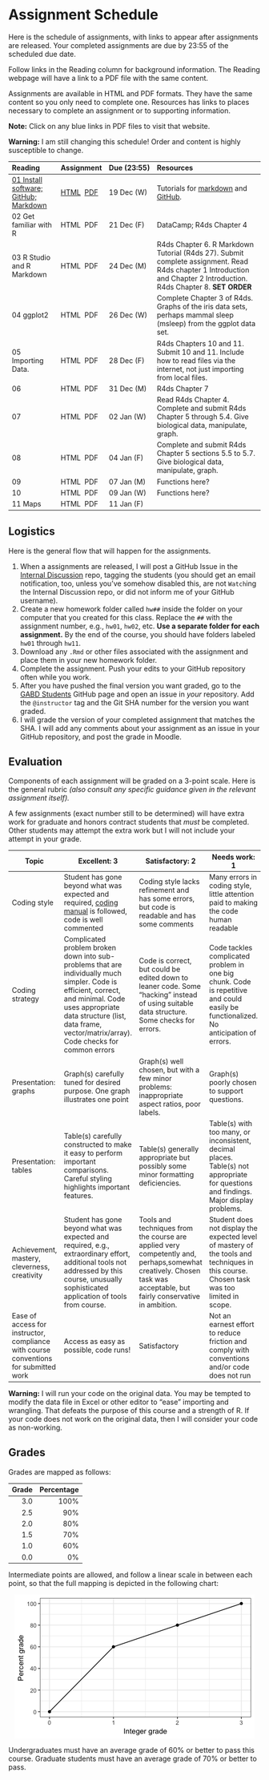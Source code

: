 Assignment Schedule
================

Here is the schedule of assignments, with links to appear after
assignments are released. Your completed assignments are due by 23:55 of
the scheduled due date.

Follow links in the Reading column for background information. The
Reading webpage will have a link to a PDF file with the same content.

Assignments are available in HTML and PDF formats. They have the same
content so you only need to complete one. Resources has links to places
necessary to complete an assignment or to supporting information.

**Note:** Click on any blue links in PDF files to visit that website.

**Warning:** I am still changing this schedule\! Order and content is
highly susceptible to
change.

| Reading                                                          | Assignment                                   | Due (23:55) | Resources                                                                                                                                                             |
| :--------------------------------------------------------------- | :------------------------------------------- | :---------- | :-------------------------------------------------------------------------------------------------------------------------------------------------------------------- |
| [01 Install software;<br/> GitHub; Markdown](notes/notes01.html) | [HTML](hw01/hw01.html)  [PDF](hw01/hw01.pdf) | 19 Dec (W)  | Tutorials for [markdown](https://commonmark.org/help/tutorial/) and [GitHub](https://guides.github.com/activities/hello-world/).                                      |
| 02 Get familiar with R                                           | HTML  PDF                                    | 21 Dec (F)  | DataCamp; R4ds Chapter 4                                                                                                                                              |
| 03 R Studio and R Markdown                                       | HTML  PDF                                    | 24 Dec (M)  | R4ds Chapter 6. R Markdown Tutorial (R4ds 27). Submit complete assignment. Read R4ds chapter 1 Introduction and Chapter 2 Introduction. R4ds Chapter 8. **SET ORDER** |
| 04 ggplot2                                                       | HTML  PDF                                    | 26 Dec (W)  | Complete Chapter 3 of R4ds. Graphs of the iris data sets, perhaps mammal sleep (msleep) from the ggplot data set.                                                     |
| 05 Importing Data.                                               | HTML  PDF                                    | 28 Dec (F)  | R4ds Chapters 10 and 11. Submit 10 and 11. Include how to read files via the internet, not just importing from local files.                                           |
| 06                                                               | HTML  PDF                                    | 31 Dec (M)  | R4ds Chapter 7                                                                                                                                                        |
| 07                                                               | HTML  PDF                                    | 02 Jan (W)  | Read R4ds Chapter 4. Complete and submit R4ds Chapter 5 through 5.4. Give biological data, manipulate, graph.                                                         |
| 08                                                               | HTML  PDF                                    | 04 Jan (F)  | Complete and submit R4ds Chapter 5 sections 5.5 to 5.7. Give biological data, manipulate, graph.                                                                      |
| 09                                                               | HTML  PDF                                    | 07 Jan (M)  | Functions here?                                                                                                                                                       |
| 10                                                               | HTML  PDF                                    | 09 Jan (W)  | Functions here?                                                                                                                                                       |
| 11 Maps                                                          | HTML  PDF                                    | 11 Jan (F)  |                                                                                                                                                                       |

## Logistics

Here is the general flow that will happen for the assignments.

1.  When a assignments are released, I will post a GitHub Issue in the
    [Internal
    Discussion](https://github.com/semo-gabd/internal_discussion) repo,
    tagging the students (you should get an email notification, too,
    unless you’ve somehow disabled this, are not `Watch`ing the Internal
    Discussion repo, or did not inform me of your GitHub username).
2.  Create a new homework folder called `hw##` inside the folder on your
    computer that you created for this class. Replace the `##` with the
    assignment number, e.g., `hw01`, `hw02`, etc. **Use a separate
    folder for each assignment.** By the end of the course, you should
    have folders labeled `hw01` through `hw11`.
3.  Download any `.Rmd` or other files associated with the assignment
    and place them in your new homework folder.
4.  Complete the assignment. Push your edits to your GitHub repository
    often while you work.
5.  After you have pushed the final version you want graded, go to the
    [GABD Students](https://github.com/gabd-students) GitHub page and
    open an issue in *your* repository. Add the `@instructor` tag and
    the Git SHA number for the version you want graded.
6.  I will grade the version of your completed assignment that matches
    the SHA. I will add any comments about your assignment as an issue
    in your GitHub repository, and post the grade in Moodle.

## Evaluation

Components of each assignment will be graded on a 3-point scale. Here is
the general rubric *(also consult any specific guidance given in the
relevant assignment itself).*

A few assignments (exact number still to be determined) will have extra
work for graduate and honors contract students that *must* be completed.
Other students may attempt the extra work but I will not include your
attempt in your
grade.

| Topic                                                                                | Excellent: 3                                                                                                                                                                                                                               | Satisfactory: 2                                                                                                                                                      | Needs work: 1                                                                                                                            |
| ------------------------------------------------------------------------------------ | ------------------------------------------------------------------------------------------------------------------------------------------------------------------------------------------------------------------------------------------ | -------------------------------------------------------------------------------------------------------------------------------------------------------------------- | ---------------------------------------------------------------------------------------------------------------------------------------- |
| Coding style                                                                         | Student has gone beyond what was expected and required, [coding manual](https://style.tidyverse.org) is followed, code is well commented                                                                                                   | Coding style lacks refinement and has some errors, but code is readable and has some comments                                                                        | Many errors in coding style, little attention paid to making the code human readable                                                     |
| Coding strategy                                                                      | Complicated problem broken down into sub-problems that are individually much simpler. Code is efficient, correct, and minimal. Code uses appropriate data structure (list, data frame, vector/matrix/array). Code checks for common errors | Code is correct, but could be edited down to leaner code. Some “hacking” instead of using suitable data structure. Some checks for errors.                           | Code tackles complicated problem in one big chunk. Code is repetitive and could easily be functionalized. No anticipation of errors.     |
| Presentation: graphs                                                                 | Graph(s) carefully tuned for desired purpose. One graph illustrates one point                                                                                                                                                              | Graph(s) well chosen, but with a few minor problems: inappropriate aspect ratios, poor labels.                                                                       | Graph(s) poorly chosen to support questions.                                                                                             |
| Presentation: tables                                                                 | Table(s) carefully constructed to make it easy to perform important comparisons. Careful styling highlights important features.                                                                                                            | Table(s) generally appropriate but possibly some minor formatting deficiencies.                                                                                      | Table(s) with too many, or inconsistent, decimal places. Table(s) not appropriate for questions and findings. Major display problems.    |
| Achievement, mastery, cleverness, creativity                                         | Student has gone beyond what was expected and required, e.g., extraordinary effort, additional tools not addressed by this course, unusually sophisticated application of tools from course.                                               | Tools and techniques from the course are applied very competently and, perhaps,somewhat creatively. Chosen task was acceptable, but fairly conservative in ambition. | Student does not display the expected level of mastery of the tools and techniques in this course. Chosen task was too limited in scope. |
| Ease of access for instructor, compliance with course conventions for submitted work | Access as easy as possible, code runs\!                                                                                                                                                                                                    | Satisfactory                                                                                                                                                         | Not an earnest effort to reduce friction and comply with conventions and/or code does not run                                            |

**Warning:** I will run your code on the original data. You may be
tempted to modify the data file in Excel or other editor to “ease”
importing and wrangling. That defeats the purpose of this course and a
strength of R. If your code does not work on the original data, then I
will consider your code as non-working.

## Grades

Grades are mapped as follows:

| Grade | Percentage |
| ----: | ---------: |
|   3.0 |       100% |
|   2.5 |        90% |
|   2.0 |        80% |
|   1.5 |        70% |
|   1.0 |        60% |
|   0.0 |         0% |

Intermediate points are allowed, and follow a linear scale in between
each point, so that the full mapping is depicted in the following
chart:

<img src="README_files/figure-gfm/unnamed-chunk-1-1.png" style="display: block; margin: auto;" />

Undergraduates must have an average grade of 60% or better to pass this
course. Graduate students must have an average grade of 70% or better to
pass.
